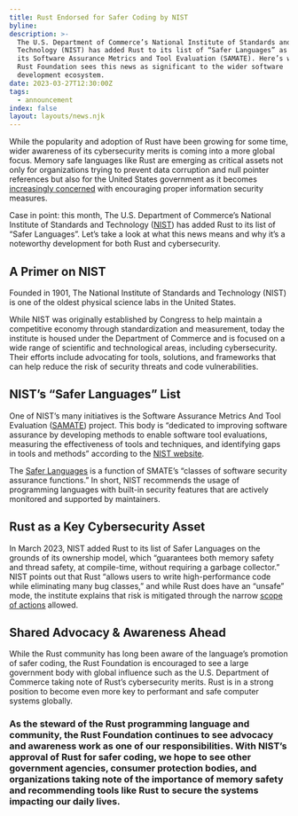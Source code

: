 ```yaml
---
title: Rust Endorsed for Safer Coding by NIST
byline:
description: >-
  The U.S. Department of Commerce’s National Institute of Standards and
  Technology (NIST) has added Rust to its list of “Safer Languages” as part of
  its Software Assurance Metrics and Tool Evaluation (SAMATE). Here’s why the
  Rust Foundation sees this news as significant to the wider software
  development ecosystem. 
date: 2023-03-27T12:30:00Z
tags:
  - announcement
index: false
layout: layouts/news.njk
---
```

While the popularity and adoption of Rust have been growing for some time, wider awareness of its cybersecurity merits is coming into a more global focus. Memory safe languages like Rust are emerging as critical assets not only for organizations trying to prevent data corruption and null pointer references but also for the United States government as it becomes [<u>increasingly concerned</u>](https://techinformed.com/switch-to-memory-safe-coding-white-house-cybersec-chief-urges-oss-developers/?utm_source=thenewstack&amp;utm_medium=website&amp;utm_content=inline-mention&amp;utm_campaign=platform) with encouraging proper information security measures.

Case in point: this month, The U.S. Department of Commerce’s National Institute of Standards and Technology ([<u>NIST</u>](https://www.nist.gov)) has added Rust to its list of “Safer Languages”. Let’s take a look at what this news means and why it’s a noteworthy development for both Rust and cybersecurity.

## A Primer on NIST&nbsp;

Founded in 1901, The National Institute of Standards and Technology (NIST) is one of the oldest physical science labs in the United States.&nbsp;

While NIST was originally established by Congress to help maintain a competitive economy through standardization and measurement, today the institute is housed under the Department of Commerce and is focused on a wide range of scientific and technological areas, including cybersecurity. Their efforts include advocating for tools, solutions, and frameworks that can help reduce the risk of security threats and code vulnerabilities.&nbsp;&nbsp;

## NIST’s “Safer Languages” List

One of NIST’s many initiatives is the Software Assurance Metrics And Tool Evaluation ([<u>SAMATE</u>](https://www.nist.gov/itl/ssd/software-quality-group/samate)) project. This body is “dedicated to improving software assurance by developing methods to enable software tool evaluations, measuring the effectiveness of tools and techniques, and identifying gaps in tools and methods” according to the [<u>NIST website</u>](https://www.nist.gov/itl/ssd/software-quality-group/samate/introduction-samate).&nbsp;

The [<u>Safer Languages</u>](https://www.nist.gov/itl/ssd/software-quality-group/safer-languages) is a function of SMATE’s “classes of software security assurance functions.” In short, NIST recommends the usage of programming languages with built-in security features that are actively monitored and supported by maintainers.&nbsp;

## Rust as a Key Cybersecurity Asset

In March 2023, NIST added Rust to its list of Safer Languages on the grounds of its ownership model, which “guarantees both memory safety and thread safety, at compile-time, without requiring a garbage collector.” NIST points out that Rust “allows users to write high-performance code while eliminating many bug classes,” and while Rust does have an “unsafe” mode, the institute explains that risk is mitigated through the narrow [<u>scope of actions</u>](https://doc.rust-lang.org/book/ch19-01-unsafe-rust.html#unsafe-superpowers) allowed.&nbsp;

## Shared Advocacy & Awareness Ahead

While the Rust community has long been aware of the language’s promotion of safer coding, the Rust Foundation is encouraged to see a large government body with global influence such as the U.S. Department of Commerce taking note of Rust’s cybersecurity merits. Rust is in a strong position to become even more key to performant and safe computer systems globally. &nbsp;&nbsp;&nbsp;

### As the steward of the Rust programming language and community, the Rust Foundation continues to see advocacy and awareness work as one of our responsibilities. With NIST’s approval of Rust for safer coding, we hope to see other government agencies, consumer protection bodies, and organizations taking note of the importance of memory safety and recommending tools like Rust to secure the systems impacting our daily lives.&nbsp;